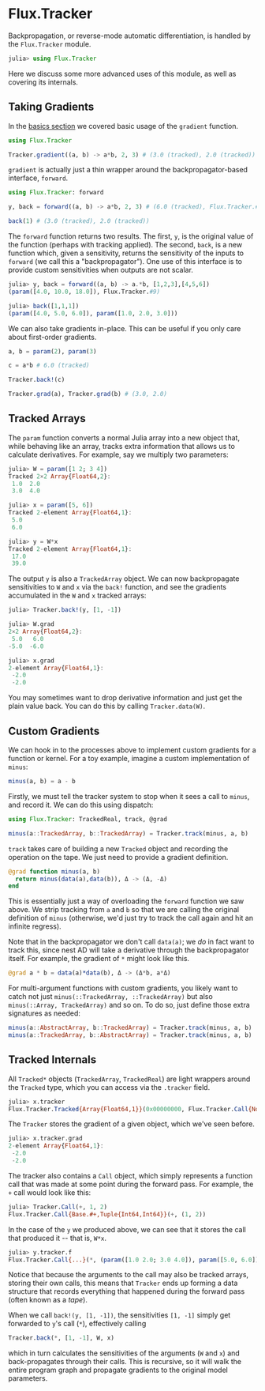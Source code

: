 # Flux.Tracker

Backpropagation, or reverse-mode automatic differentiation, is handled by the `Flux.Tracker` module.

```julia
julia> using Flux.Tracker
```

Here we discuss some more advanced uses of this module, as well as covering its internals.

## Taking Gradients

In the [basics section](../models/basics.md) we covered basic usage of the `gradient` function.

```julia
using Flux.Tracker

Tracker.gradient((a, b) -> a*b, 2, 3) # (3.0 (tracked), 2.0 (tracked))
```

`gradient` is actually just a thin wrapper around the backpropagator-based interface, `forward`.

```julia
using Flux.Tracker: forward

y, back = forward((a, b) -> a*b, 2, 3) # (6.0 (tracked), Flux.Tracker.#9)

back(1) # (3.0 (tracked), 2.0 (tracked))
```

The `forward` function returns two results. The first, `y`, is the original value of the function (perhaps with tracking applied). The second, `back`, is a new function which, given a sensitivity, returns the sensitivity of the inputs to `forward` (we call this a "backpropagator"). One use of this interface is to provide custom sensitivities when outputs are not scalar.

```julia
julia> y, back = forward((a, b) -> a.*b, [1,2,3],[4,5,6])
(param([4.0, 10.0, 18.0]), Flux.Tracker.#9)

julia> back([1,1,1])
(param([4.0, 5.0, 6.0]), param([1.0, 2.0, 3.0]))
```

We can also take gradients in-place. This can be useful if you only care about first-order gradients.

```julia
a, b = param(2), param(3)

c = a*b # 6.0 (tracked)

Tracker.back!(c)

Tracker.grad(a), Tracker.grad(b) # (3.0, 2.0)
```

## Tracked Arrays

The `param` function converts a normal Julia array into a new object that, while behaving like an array, tracks extra information that allows us to calculate derivatives. For example, say we multiply two parameters:

```julia
julia> W = param([1 2; 3 4])
Tracked 2×2 Array{Float64,2}:
 1.0  2.0
 3.0  4.0

julia> x = param([5, 6])
Tracked 2-element Array{Float64,1}:
 5.0
 6.0

julia> y = W*x
Tracked 2-element Array{Float64,1}:
 17.0
 39.0
```

The output `y` is also a `TrackedArray` object. We can now backpropagate sensitivities to `W` and `x` via the `back!` function, and see the gradients accumulated in the `W` and `x` tracked arrays:

```julia
julia> Tracker.back!(y, [1, -1])

julia> W.grad
2×2 Array{Float64,2}:
 5.0   6.0
-5.0  -6.0

julia> x.grad
2-element Array{Float64,1}:
 -2.0
 -2.0
```

You may sometimes want to drop derivative information and just get the plain value back. You can do this by calling `Tracker.data(W)`.

## Custom Gradients

We can hook in to the processes above to implement custom gradients for a function or kernel. For a toy example, imagine a custom implementation of `minus`:

```julia
minus(a, b) = a - b
```

Firstly, we must tell the tracker system to stop when it sees a call to `minus`, and record it. We can do this using dispatch:

```julia
using Flux.Tracker: TrackedReal, track, @grad

minus(a::TrackedArray, b::TrackedArray) = Tracker.track(minus, a, b)
```

`track` takes care of building a new `Tracked` object and recording the operation on the tape. We just need to provide a gradient definition.

```julia
@grad function minus(a, b)
  return minus(data(a),data(b)), Δ -> (Δ, -Δ)
end
```

This is essentially just a way of overloading the `forward` function we saw above. We strip tracking from `a` and `b` so that we are calling the original definition of `minus` (otherwise, we'd just try to track the call again and hit an infinite regress).

Note that in the backpropagator we don't call `data(a)`; we *do* in fact want to track this, since nest AD will take a derivative through the backpropagator itself. For example, the gradient of `*` might look like this.

```julia
@grad a * b = data(a)*data(b), Δ -> (Δ*b, a*Δ)
```

For multi-argument functions with custom gradients, you likely want to catch not just `minus(::TrackedArray, ::TrackedArray)` but also `minus(::Array, TrackedArray)` and so on. To do so, just define those extra signatures as needed:

```julia
minus(a::AbstractArray, b::TrackedArray) = Tracker.track(minus, a, b)
minus(a::TrackedArray, b::AbstractArray) = Tracker.track(minus, a, b)
```

## Tracked Internals

All `Tracked*` objects (`TrackedArray`, `TrackedReal`) are light wrappers around the `Tracked` type, which you can access via the `.tracker` field.

```julia
julia> x.tracker
Flux.Tracker.Tracked{Array{Float64,1}}(0x00000000, Flux.Tracker.Call{Nothing,Tuple{}}(nothing, ()), true, [5.0, 6.0], [-2.0, -2.0])
```

The `Tracker` stores the gradient of a given object, which we've seen before.

```julia
julia> x.tracker.grad
2-element Array{Float64,1}:
 -2.0
 -2.0
```

The tracker also contains a `Call` object, which simply represents a function call that was made at some point during the forward pass. For example, the `+` call would look like this:

```julia
julia> Tracker.Call(+, 1, 2)
Flux.Tracker.Call{Base.#+,Tuple{Int64,Int64}}(+, (1, 2))
```

In the case of the `y` we produced above, we can see that it stores the call that produced it -- that is, `W*x`.

```julia
julia> y.tracker.f
Flux.Tracker.Call{...}(*, (param([1.0 2.0; 3.0 4.0]), param([5.0, 6.0])))
```

Notice that because the arguments to the call may also be tracked arrays, storing their own calls, this means that `Tracker` ends up forming a data structure that records everything that happened during the forward pass (often known as a *tape*).

When we call `back!(y, [1, -1])`, the sensitivities `[1, -1]` simply get forwarded to `y`'s call (`*`), effectively calling

```julia
Tracker.back(*, [1, -1], W, x)
```

which in turn calculates the sensitivities of the arguments (`W` and `x`) and back-propagates through their calls. This is recursive, so it will walk the entire program graph and propagate gradients to the original model parameters.
